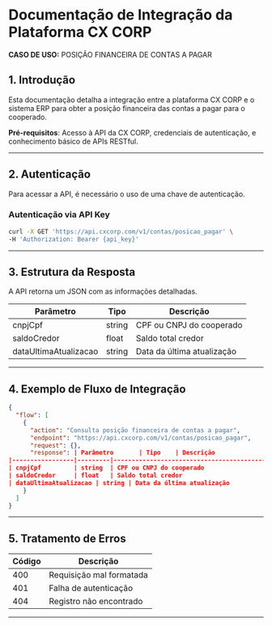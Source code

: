 
# Documentação de Integração da Plataforma CX CORP
**CASO DE USO:** POSIÇÃO FINANCEIRA DE CONTAS A PAGAR

## 1. Introdução
Esta documentação detalha a integração entre a plataforma CX CORP e o sistema ERP para obter a posição financeira das contas a pagar para o cooperado.

**Pré-requisitos**: Acesso à API da CX CORP, credenciais de autenticação, e conhecimento básico de APIs RESTful.

---

## 2. Autenticação

Para acessar a API, é necessário o uso de uma chave de autenticação.

### Autenticação via API Key

```bash
curl -X GET 'https://api.cxcorp.com/v1/contas/posicao_pagar' \
-H 'Authorization: Bearer {api_key}'
```

---

## 3. Estrutura da Resposta

A API retorna um JSON com as informações detalhadas.

| Parâmetro       | Tipo    | Descrição                                    |
|-----------------|---------|----------------------------------------------|
| cnpjCpf         | string  | CPF ou CNPJ do cooperado                     |
| saldoCredor     | float   | Saldo total credor                           |
| dataUltimaAtualizacao | string | Data da última atualização               |

---

## 4. Exemplo de Fluxo de Integração

```json
{
  "flow": [
    {
      "action": "Consulta posição financeira de contas a pagar",
      "endpoint": "https://api.cxcorp.com/v1/contas/posicao_pagar",
      "request": {},
      "response": | Parâmetro       | Tipo    | Descrição                                    |
|-----------------|---------|----------------------------------------------|
| cnpjCpf         | string  | CPF ou CNPJ do cooperado                     |
| saldoCredor     | float   | Saldo total credor                           |
| dataUltimaAtualizacao | string | Data da última atualização               |
    }
  ]
}
```

---

## 5. Tratamento de Erros

| Código | Descrição                                  |
|--------|--------------------------------------------|
| 400    | Requisição mal formatada                   |
| 401    | Falha de autenticação                      |
| 404    | Registro não encontrado                    |

---
